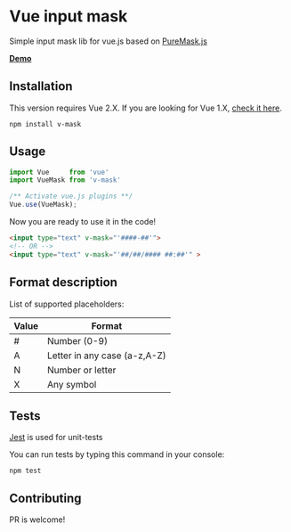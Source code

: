 Vue input mask
==============

Simple input mask lib for vue.js based on [PureMask.js](https://github.com/romulobrasil/PureMask.js)

**[Demo](https://cdn.rawgit.com/probil/v-mask/vue-2.0/demo/index.html)**

## Installation

This version requires Vue 2.X. If you are looking for Vue 1.X, [check it here](https://github.com/probil/v-mask/tree/vue-1.x).

  `npm install v-mask`

## Usage

```javascript
import Vue     from 'vue'
import VueMask from 'v-mask'

/** Activate vue.js plugins **/
Vue.use(VueMask);
```

Now you are ready to use it in the code!

```html
<input type="text" v-mask="'####-##'">
<!-- OR -->
<input type="text" v-mask="'##/##/#### ##:##'" >
```

## Format description

List of supported placeholders:

| Value | Format                       |
|-------|------------------------------|
| #     | Number (0-9)                 |
| A     | Letter in any case (a-z,A-Z) |
| N     | Number or letter             |
| X     | Any symbol                   |

## Tests

[Jest](https://github.com/facebook/jest) is used for unit-tests

You can run tests by typing this command in your console:

```bash****
npm test
```

## Contributing

PR is welcome!
